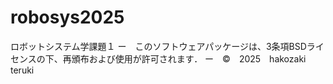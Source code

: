# robosys2025
ロボットシステム学課題１
ー　このソフトウェアパッケージは、3条項BSDライセンスの下、再頒布および使用が許可されます．
ー　©　2025　hakozaki teruki
